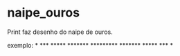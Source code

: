# naipe_ouros
Print faz desenho do naipe de ouros.

exemplo: 
              *
             ***
            *****
           *******
          *********
           *******
            *****
             ***
              *
           
